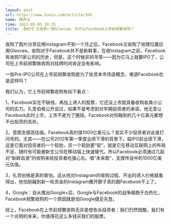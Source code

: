 ```yaml
---
layout: post
url: https://www.huxiu.com/article/345
name: 薛开元
time: 2012-05-05 19:25
title: 【WHY】又收购一家Glancee，为什么Facebook上市前频繁收购？
---
```

收购了图片分享应用Instagram不到一个月之后，Facebook又收购了地理位置应用Glancee。收购对于Facebook并不是新鲜事，在收Instagram之前，Facebook有收购11家公司的历史，但是，这个时候非同寻常——因为它马上就要IPO了，公司在上市前频繁做收购对挂牌时间肯定会有影响。

一些Pre-IPO公司在上市前频繁收购是为了给资本市场造概念，难道Facebook也是这样吗？

我们认为，它上市前频繁收购有如下看点：

1，Facebook实在不缺钱，再加上诱人的股票，它还没上市就具备收购各类小公司的实力。扎克伯格公开说过，如果不是考虑到对早期投资者的承诺，他无意让Facebook此时上市，上市不是为了圈钱，Facebook对将融到的几十亿美元都想不出投资的去处。

2，意图支撑高估值。Facebook真的值1000亿美元么？其实不少投资者对此是打问号的。尤其——在公司2012年第一季度业绩下滑的背景下。临IPO前业绩下滑，这是它面对投资者的一个软肋，另一个软肋更“软”，就是它在移动互联网上的布局不足、随时有可能被新生公司在移动端上快速替代。所以Facebook必须通过几起对“新鲜血液”的收购来给投资者吃强心丸、唱“未来歌”，支撑传说中的1000亿美元估值。

3，扎克伯格是真的害怕。这从他对Instagram的收购过程、开出的诱人价格就看得出，他怕刚融到新一轮资金的Instagram撒开膀子真的跟Facebook干上了。

4，Google：自从推出Google+后，Google与Facebook的战争越趋于白热化，Facebook频繁收购的一个原因就是怕Google捷足先登。

综上，Facebook在上市前频繁收购无非是想告诉投资者：我们仍然很酷，我们有一个光明的未来，你值得花这么多钱买我们的股票。

